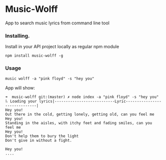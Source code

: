 # Music-Wolff
App to search music lyrics from command line tool


### Installing.

Install in your API project locally as regular npm module

```
npm install music-wolff -g
```

### Usage

```
music wolff -a "pink floyd" -s "hey you"
```

App will show:

```
➜  music-wolff git:(master) ✗ node index -a "pink floyd" -s "hey you"
⠧ Loading your lyrics|---------------------------Lyric------------------------------|
Hey you!
Out there in the cold, getting lonely, getting old, can you feel me
Hey you!
Standing in the aisles, with itchy feet and fading smiles, can you feel me
Hey you!
Don't help them to bury the light
Don't give in without a fight.

Hey you!
....
```